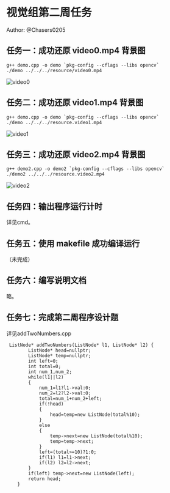 # 视觉组第二周任务

Author: @Chasers0205



## 任务一：成功还原 video0.mp4 背景图

```
g++ demo.cpp -o demo `pkg-config --cflags --libs opencv`
./demo ../../../resource/video0.mp4
```

![video0](D:\Chasers_Tutorial_2022\Tutorial_2022\workspaces\Week_2\video0.jpg)

## 任务二：成功还原 video1.mp4 背景图

```
g++ demo.cpp -o demo `pkg-config --cflags --libs opencv`
./demo ../../../resource.video1.mp4
```

![video1](D:\Chasers_Tutorial_2022\Tutorial_2022\workspaces\Week_2\video1.jpg)

## 任务三：成功还原 video2.mp4 背景图

```
g++ demo2.cpp -o demo2 `pkg-config --cflags --libs opencv`
./demo2 ../../../resource.video2.mp4
```

![video2](D:\Chasers_Tutorial_2022\Tutorial_2022\workspaces\Week_2\video2.jpg)

## 任务四：输出程序运行计时

详见cmd。

## 任务五：使用 makefile 成功编译运行

（未完成）

## 任务六：编写说明文档

略。

## 任务七：完成第二周程序设计题

详见addTwoNumbers.cpp

```
 ListNode* addTwoNumbers(ListNode* l1, ListNode* l2) {
        ListNode* head=nullptr;
        ListNode* temp=nullptr;
        int left=0;
        int total=0;
        int num_1,num_2;
        while(l1||l2)
        {
            num_1=l1?l1->val:0;
            num_2=l2?l2->val:0;
            total=num_1+num_2+left;
            if(!head)
            {
                head=temp=new ListNode(total%10);
            }
            else
            {
                temp->next=new ListNode(total%10);
                temp=temp->next;
            }
            left=(total>=10)?1:0;
            if(l1) l1=l1->next;
            if(l2) l2=l2->next;
        }
        if(left) temp->next=new ListNode(left);
        return head;
    }
```

